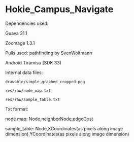 # Hokie_Campus_Navigate
Dependencies used:
  
  Guava 31.1
  
  Zoomage 1.3.1

Pulls used: 
  pathfinding by SvenWoltmann
  
  Android Tiramisu (SDK 33)
  
  Internal data files:
  
    drawable/simple_graphed_cropped.png
    
    res/raw/node_map.txt
    
    res/raw/sample_table.txt
   
Txt format:

  node map: Node,neighborNode,edgeCost
  
  sample_table: Node,XCoordinates(as pixels along image dimension),YCoordinates(as pixels along image dimension)
  
  
